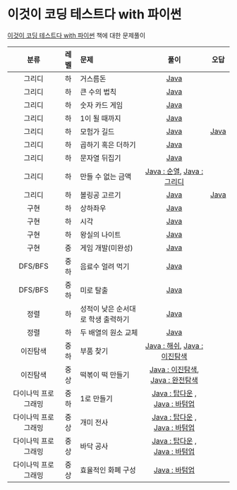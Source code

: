 # 이것이 코딩 테스트다 with 파이썬

[이것이 코딩 테스트다 with 파이썬](https://github.com/ndb796/python-for-coding-test) 책에 대한 문제풀이

|분류|레벨|문제|풀이|오답|
|:---:|:---:|:---|:---:|:---:|
|그리디|하|거스름돈|[Java](https://github.com/steven0301/Python-For-Coding-Test/blob/master/java-correct/change.java)||
|그리디|하|큰 수의 법칙|[Java](https://github.com/steven0301/Python-For-Coding-Test/blob/master/java-correct/large_number.java)||
|그리디|하|숫자 카드 게임|[Java](https://github.com/steven0301/Python-For-Coding-Test/blob/master/java-correct/card.java)||
|그리디|하|1이 될 때까지|[Java](https://github.com/steven0301/Python-For-Coding-Test/blob/master/java-correct/make_one.java)||
|그리디|하|모험가 길드|[Java](https://github.com/steven0301/Python-For-Coding-Test/blob/master/java-correct/adventurer.java)|[Java](https://github.com/steven0301/Python-For-Coding-Test/blob/master/java-wrong/adventurer.java)|
|그리디|하|곱하기 혹은 더하기|[Java](https://github.com/steven0301/Python-For-Coding-Test/blob/master/java-correct/multiple_or_add.java)||
|그리디|하|문자열 뒤집기|[Java](https://github.com/steven0301/Python-For-Coding-Test/blob/master/java-correct/letter_change.java)||
|그리디|하|만들 수 없는 금액|[Java : 순열](https://github.com/steven0301/Python-For-Coding-Test/blob/master/java-correct/unmakable_figure_permutation.java), [Java : 그리디](https://github.com/steven0301/Python-For-Coding-Test/blob/master/java-correct/unmakable_figure_greedy.java)||
|그리디|하|볼링공 고르기|[Java](https://github.com/steven0301/Python-For-Coding-Test/blob/master/java-correct/bowling_ball.java)|[Java](https://github.com/steven0301/Python-For-Coding-Test/blob/master/java-wrong/bowling_ball.java)|
|구현|하|상하좌우|[Java](https://github.com/steven0301/Python-For-Coding-Test/blob/master/java-correct/up_down_left_right.java)||
|구현|하|시각|[Java](https://github.com/steven0301/Python-For-Coding-Test/blob/master/java-correct/time.java)||
|구현|하|왕실의 나이트|[Java](https://github.com/steven0301/Python-For-Coding-Test/blob/master/java-correct/knight.java)||
|구현|중|게임 개발(미완성)|[Java](https://github.com/steven0301/Python-For-Coding-Test/blob/master/java-correct/game_develop.java)||
|DFS/BFS|중하|음료수 얼려 먹기|[Java](https://github.com/steven0301/Python-For-Coding-Test/blob/master/java-correct/iced_beverage.java)||
|DFS/BFS|중하|미로 탈출|[Java](https://github.com/steven0301/Python-For-Coding-Test/blob/master/java-correct/maze.java)||
|정렬|하|성적이 낮은 순서대로 학생 출력하기|[Java](https://github.com/steven0301/Python-For-Coding-Test/blob/master/java-correct/score.java)||
|정렬|하|두 배열의 원소 교체|[Java](https://github.com/steven0301/Python-For-Coding-Test/blob/master/java-correct/replace.java)||
|이진탐색|중하|부품 찾기|[Java : 해쉬](https://github.com/steven0301/Python-For-Coding-Test/blob/master/java-correct/search_part_hashset.java), [Java : 이진탐색](https://github.com/steven0301/Python-For-Coding-Test/blob/master/java-correct/search_part_binary_search.java)||
|이진탐색|중상|떡볶이 떡 만들기|[Java : 이진탐색](https://github.com/steven0301/Python-For-Coding-Test/blob/master/java-correct/tteokbokki_binary_search.java), [Java : 완전탐색](https://github.com/steven0301/Python-For-Coding-Test/blob/master/java-correct/tteokbokki.java)||
|다이나믹 프로그래밍|중하|1로 만들기|[Java : 탑다운](https://github.com/steven0301/Python-For-Coding-Test/blob/master/java-correct/dp_make_one_topdown.java) , [Java : 바텀업](https://github.com/steven0301/Python-For-Coding-Test/blob/master/java-correct/dp_make_one_bottomup.java)||
|다이나믹 프로그래밍|중상|개미 전사|[Java : 탑다운](https://github.com/steven0301/Python-For-Coding-Test/blob/master/java-correct/ant_warrior_topdown.java) , [Java : 바텀업](https://github.com/steven0301/Python-For-Coding-Test/blob/master/java-correct/ant_warrior_bottomup.java)||
|다이나믹 프로그래밍|중상|바닥 공사|[Java : 탑다운](https://github.com/steven0301/Python-For-Coding-Test/blob/master/java-correct/floor_work_topdown.java) , [Java : 바텀업](https://github.com/steven0301/Python-For-Coding-Test/blob/master/java-correct/floor_work_bottomup.java)||
|다이나믹 프로그래밍|중상|효율적인 화폐 구성|[Java : 바텀업](https://github.com/steven0301/Python-For-Coding-Test/blob/master/java-correct/efficient_currency.java)||